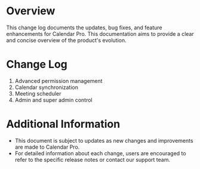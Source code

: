 # Overview
This change log documents the updates, bug fixes, and feature enhancements for Calendar Pro. This documentation aims to provide a clear and concise overview of the product's evolution.


# Change Log
1. Advanced permission management
2. Calendar synchronization
3. Meeting scheduler
4. Admin and super admin control

# Additional Information
- This document is subject to updates as new changes and improvements are made to Calendar Pro.
- For detailed information about each change, users are encouraged to refer to the specific release notes or contact our support team.

<Hubspot />
<Clarity />
<GoogleAnalytics />